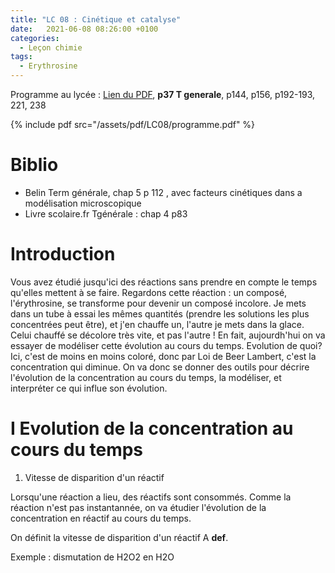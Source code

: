 ```yaml
---
title: "LC 08 : Cinétique et catalyse"
date:   2021-06-08 08:26:00 +0100
categories:
  - Leçon chimie
tags:
  - Erythrosine
---
```

Programme au lycée : [Lien du PDF](/assets/pdf/LC08/programme.pdf), **p37 T generale**, p144, p156, p192-193, 221, 238

{% include pdf src="/assets/pdf/LC08/programme.pdf" %}

# Biblio
- Belin Term générale, chap 5 p 112 , avec facteurs cinétiques dans a modélisation microscopique
- Livre scolaire.fr Tgénérale : chap 4 p83

# Introduction
Vous avez étudié jusqu'ici des réactions sans prendre en compte le temps qu'elles mettent à se faire. Regardons cette réaction : un composé, l'érythrosine, se transforme pour devenir un composé incolore. Je mets dans un tube à essai les mêmes quantités (prendre les solutions les plus concentrées peut être), et j'en chauffe un, l'autre je mets dans la glace. Celui chauffé se décolore très vite, et pas l'autre ! En fait, aujourdh'hui on va essayer de modéliser cette évolution au cours du temps. Evolution de quoi? Ici, c'est de moins en moins coloré, donc par Loi de Beer Lambert, c'est la concentration qui diminue. On va donc se donner des outils pour décrire l'évolution de la concentration au cours du temps, la modéliser, et interpréter ce qui influe son évolution.

# I Evolution de la concentration au cours du temps
1) Vitesse de disparition d'un réactif

Lorsqu'une réaction a lieu, des réactifs sont consommés. Comme la réaction n'est pas instantannée, on va étudier l'évolution de la concentration en réactif au cours du temps. 

On définit la vitesse de disparition d'un réactif A **def**.

Exemple : dismutation de H2O2 en H2O
